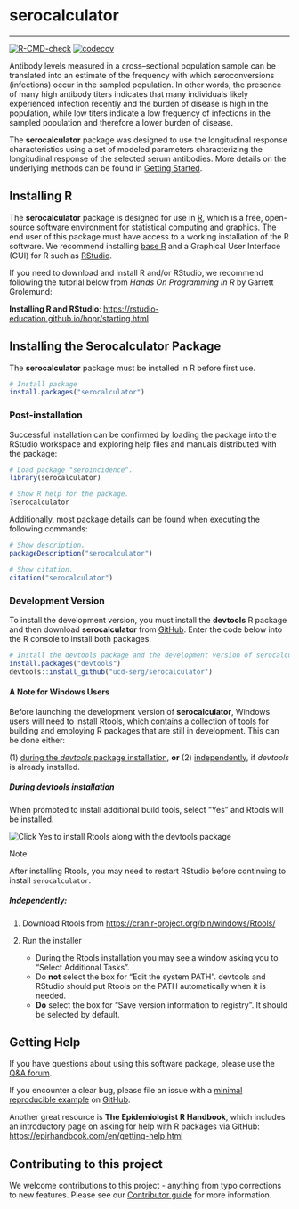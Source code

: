 # serocalculator


<!-- README.md is generated from README.Rmd. Please edit that file -->

------------------------------------------------------------------------

<!-- badges: start -->

[![R-CMD-check](https://github.com/UCD-SERG/serocalculator/actions/workflows/R-CMD-check.yaml/badge.svg)](https://github.com/UCD-SERG/serocalculator/actions/workflows/R-CMD-check.yaml)
[![codecov](https://codecov.io/gh/UCD-SERG/serocalculator/graph/badge.svg?token=85CXV6GN2T)](https://codecov.io/gh/UCD-SERG/serocalculator)

<!-- badges: end -->

Antibody levels measured in a cross–sectional population sample can be
translated into an estimate of the frequency with which seroconversions
(infections) occur in the sampled population. In other words, the
presence of many high antibody titers indicates that many individuals
likely experienced infection recently and the burden of disease is high
in the population, while low titers indicate a low frequency of
infections in the sampled population and therefore a lower burden of
disease.

The **serocalculator** package was designed to use the longitudinal
response characteristics using a set of modeled parameters
characterizing the longitudinal response of the selected serum
antibodies. More details on the underlying methods can be found in
[Getting
Started](https://ucd-serg.github.io/serocalculator/articles/serocalculator.html).

## Installing R

The **serocalculator** package is designed for use in
[R](https://www.r-project.org/), which is a free, open-source software
environment for statistical computing and graphics. The end user of this
package must have access to a working installation of the R software. We
recommend installing [base R](https://cran.r-project.org/) and a
Graphical User Interface (GUI) for R such as
[RStudio](https://posit.co/products/open-source/rstudio/).

If you need to download and install R and/or RStudio, we recommend
following the tutorial below from *Hands On Programming in R* by Garrett
Grolemund:

**Installing R and RStudio**:
https://rstudio-education.github.io/hopr/starting.html

## Installing the Serocalculator Package

The **serocalculator** package must be installed in R before first use.

``` r
# Install package
install.packages("serocalculator")
```

### Post-installation

Successful installation can be confirmed by loading the package into the
RStudio workspace and exploring help files and manuals distributed with
the package:

``` r
# Load package "seroincidence".
library(serocalculator)

# Show R help for the package.
?serocalculator
```

Additionally, most package details can be found when executing the
following commands:

``` r
# Show description.
packageDescription("serocalculator")

# Show citation.
citation("serocalculator")
```

### Development Version

To install the development version, you must install the **devtools** R
package and then download **serocalculator** from
[GitHub](https://github.com/). Enter the code below into the R console
to install both packages.

``` r
# Install the devtools package and the development version of serocalculator
install.packages("devtools")
devtools::install_github("ucd-serg/serocalculator")
```

#### A Note for Windows Users

Before launching the development version of **serocalculator**, Windows
users will need to install Rtools, which contains a collection of tools
for building and employing R packages that are still in development.
This can be done either: 

(1) [during the *devtools* package
installation](#during-devtools-installation), **or** 
(2) [independently](#independently), if *devtools* is already installed.

##### During devtools installation

When prompted to install additional build tools, select “Yes” and Rtools
will be installed.

![Click Yes to install Rtools along with the *devtools*
package](man/figures/Rtools1.png)

> [!NOTE]
>
> After installing Rtools, you may need to restart RStudio before
> continuing to install `serocalculator`.

##### Independently:

1.  Download Rtools from https://cran.r-project.org/bin/windows/Rtools/

2.  Run the installer

    - During the Rtools installation you may see a window asking you to
      “Select Additional Tasks”.
    - Do **not** select the box for “Edit the system PATH”. devtools and
      RStudio should put Rtools on the PATH automatically when it is
      needed.
    - **Do** select the box for “Save version information to registry”.
      It should be selected by default.

## Getting Help

If you have questions about using this software package, please use the
[Q&A
forum](https://github.com/UCD-SERG/serocalculator/discussions/categories/q-a).

If you encounter a clear bug, please file an issue with a [minimal
reproducible example](https://reprex.tidyverse.org/) on
[GitHub](https://github.com/UCD-SERG/serocalculator/issues).

Another great resource is **The Epidemiologist R Handbook**, which
includes an introductory page on asking for help with R packages via
GitHub: https://epirhandbook.com/en/getting-help.html

## Contributing to this project

We welcome contributions to this project - anything from typo
corrections to new features. Please see our [Contributor
guide](https://ucd-serg.github.io/serocalculator/CONTRIBUTING.html#fixing-typos)
for more information.
